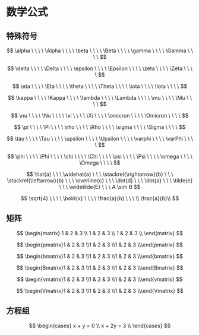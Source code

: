 # 数学公式

## 特殊符号

$$
\alpha \ \ \ \ \Alpha \ \ \ \
\beta \ \ \ \ \Beta \ \ \ \
\gamma \ \ \ \ \Gamma \ \ \ \
$$

$$
\delta \ \ \ \ \Delta \ \ \ \
\epsilon \ \ \ \ \Epsilon \ \ \ \
\zeta \ \ \ \ \Zeta \ \ \ \
$$

$$
\eta \ \ \ \ \Eta \ \ \ \
\theta \ \ \ \ \Theta \ \ \ \
\iota \ \ \ \ \Iota \ \ \ \
$$

$$
\kappa \ \ \ \ \Kappa \ \ \ \
\lambda	 \ \ \ \ \Lambda \ \ \ \
\mu	 \ \ \ \ \Mu \ \ \ \
$$

$$
\nu	 \ \ \ \ \Nu \ \ \ \
\xi	 \ \ \ \ \Xi \ \ \ \
\omicron \ \ \ \ \Omicron \ \ \ \
$$

$$
\pi	 \ \ \ \ \Pi \ \ \ \
\rho \ \ \ \ \Rho \ \ \ \
\sigma \ \ \ \ \Sigma \ \ \ \
$$

$$
\tau \ \ \ \ \Tau \ \ \ \
\upsilon \ \ \ \ \Upsilon \ \ \ \
\varphi \ \ \ \ \varPhi \ \ \ \
$$

$$
\phi \ \ \ \ \Phi \ \ \ \
\chi \ \ \ \ \Chi \ \ \ \
\psi \ \ \ \ \Psi \ \ \ \
\omega \ \ \ \ \Omega \ \ \ \
$$

$$
\hat{a} \ \ \ \widehat{a} \ \ \ \stackrel{\rightarrow}{b} \ \ \ \stackrel{\leftarrow}{b} 
\ \ \ \overline{c} \ \ \ \dot{d} \ \ \ \dot{a} \ \ \ \tilde{e} \ \ \ \widetilde{E} \ \ \ A \sim B
$$

$$
\sqrt{4} \ \ \ \  \bold{x} \ \ \ \ \frac{a}{b} \ \ \ \\ \frac{a}{b}\\
$$



## 矩阵

$$
\begin{matrix}
1 & 2 & 3 \\
1 & 2 & 3 \\
1 & 2 & 3 \\
\end{matrix}
$$

$$
\begin{pmatrix}1 & 2 & 3 \\1 & 2 & 3 \\1 & 2 & 3 \\\end{pmatrix}
$$

$$
\begin{bmatrix}1 & 2 & 3 \\1 & 2 & 3 \\1 & 2 & 3 \\\end{bmatrix}
$$

$$
\begin{Bmatrix}1 & 2 & 3 \\1 & 2 & 3 \\1 & 2 & 3 \\\end{Bmatrix}
$$

$$
\begin{vmatrix}1 & 2 & 3 \\1 & 2 & 3 \\1 & 2 & 3 \\\end{vmatrix}
$$

$$
\begin{Vmatrix}1 & 2 & 3 \\1 & 2 & 3 \\1 & 2 & 3 \\\end{Vmatrix}
$$

## 方程组

$$
\begin{cases}
x + y = 0 \\
x + 2y = 3 \\
\end{cases}
$$

